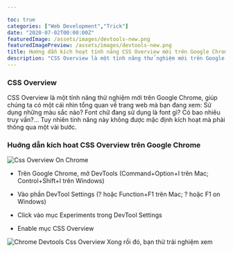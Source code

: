 ```yaml
---

toc: true
categories: ["Web Development","Trick"]
date: "2020-07-02T00:00:00Z"
featuredImage: /assets/images/devtools-new.png
featuredImagePreview: /assets/images/devtools-new.png
title: Hướng dẫn kích hoạt tính năng CSS Overview mới trên Google Chrome
description: "CSS Overview là một tính năng thử nghiệm mới trên Google Chrome, giúp chúng ta có một cái nhìn tổng quan về trang web mà bạn đang xem:"
---
```


### CSS Overview

CSS Overview là một tính năng thử nghiệm mới trên Google Chrome, giúp chúng ta có một cái nhìn tổng quan về trang web mà bạn đang xem: Sử dụng những màu sắc nào? Font chữ đang sử dụng là font gì? Có bao nhiêu truy vấn?... Tuy nhiên tính năng này không được mặc định kích hoạt mà phải thông qua một vài bước.

### Huớng dẫn kích hoat CSS Overview trên Google Chrome

![Css Overview On Chrome](/assets/images/devtools-new.png)

* Trên Google Chrome, mở DevTools (Command+Option+I trên Mac; Control+Shift+I trên Windows)
* Vào phần DevTool Settings (? hoặc Function+F1 trên Mac; ? hoặc F1 on Windows)

* Click vào mục Experiments trong DevTool Settings
* Enable mục CSS Overview
  
![Chrome Devtools Css Overview](/assets/images/devtools-new-2.png) Xong rồi đó, bạn thử trải nghiệm xem

